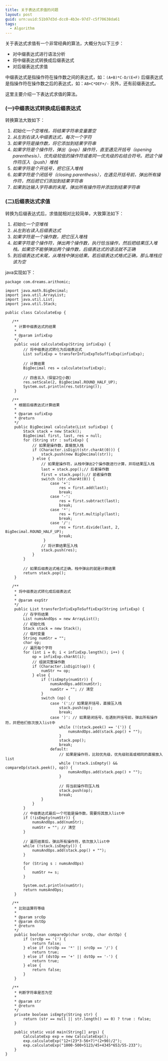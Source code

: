 ```yaml
---
title: 关于表达式求值的问题
layout: post
guid: urn:uuid:51b97d3d-dcc0-4b3e-97d7-c5f70638da61
tags:
  - Algorithm
---
```


关于表达式求值有一个非常经典的算法，大概分为以下三步：
   
  * 对中缀表达式进行语法分析
  * 将中缀表达式转换成后缀表达式
  * 对后缀表达式求值

  中缀表达式是指操作符在操作数之间的表达式，如：`(A+B)*C-D/(E+F)`
  后缀表达式是指操作符在操作数之后的表达式，如：`AB+C*DEF+/-`
  另外，还有前缀表达式。

这里主要介绍一下表达式求值的算法。
### (一)中缀表达式转换成后缀表达式
转换算法大致如下：
   
  1. _初始化一个空堆栈，将结果字符串变量置空_
  2. _从左到右读入中缀表达式，每次一个字符_
  3. _如果字符是操作数，将它添加到结果字符串_
  4. _如果字符是个操作符，弹出（pop）操作符，直至遇见开括号（opening parenthesis）、优先级较低的操作符或者同一优先级的右结合符号。把这个操作符压入（push）堆栈_
  5. _如果字符是个开括号，把它压入堆栈_
  6. _如果字符是个闭括号（closing parenthesis），在遇见开括号前，弹出所有操作符，然后把它们添加到结果字符串_
  7. _如果到达输入字符串的末尾，弹出所有操作符并添加到结果字符串_

### (二)后缀表达式求值
  转换为后缀表达式后，求值就相对比较简单，大致算法如下：
   
  1. _初始化一个空堆栈_
  2. _从左到右读入后缀表达式_
  3. _如果字符是一个操作数，把它压入堆栈_
  4. _如果字符是个操作符，弹出两个操作数，执行恰当操作，然后把结果压入堆栈。如果您不能够弹出两个操作数，后缀表达式的语法就不正确_
  5. _到后缀表达式末尾，从堆栈中弹出结果。若后缀表达式格式正确，那么堆栈应该为空_

  java实现如下：

    package com.dreams.arithomic;

    import java.math.BigDecimal;
    import java.util.ArrayList;
    import java.util.List;
    import java.util.Stack;

    public class CalculateExp {

       /**
        * 计算中缀表达式的结果
        *
        * @param infixExp
        */
        public void calculateExp(String infixExp) {
            // 将中缀表达式转化为后缀表达式
            List sufixExp = transferInfixExpToSuffixExp(infixExp);

            // 计算结果
            BigDecimal res = calculate(sufixExp);

            // 四舍五入（保留2位小数）
            res.setScale(2, BigDecimal.ROUND_HALF_UP);
            System.out.println(res.toString());
        }

       /**
        * 根据后缀表达式计算结果
        *
        * @param sufixExp
        * @return
        */
        public BigDecimal calculate(List sufixExp) {
            Stack stack = new Stack();
            BigDecimal first, last, res = null;
            for (String str : sufixExp) {
                // 如果是操作数，直接放入栈
                if (Character.isDigit(str.charAt(0))) {
                    stack.push(new BigDecimal(str));
                } else {
                    // 如果是操作符，从栈中弹出2个操作数进行计算，并将结果压入栈
                    last = stack.pop();// 后者操作数
                    first = stack.pop();// 前者操作数
                    switch (str.charAt(0)) {
                        case '+':
                            res = first.add(last);
                            break;
                        case '-':
                            res = first.subtract(last);
                            break;
                        case '*':
                            res = first.multiply(last);
                            break;
                        case '/':
                            res = first.divide(last, 2, BigDecimal.ROUND_HALF_UP);
                            break;
                     }
                    // 将计算结果压入栈
                    stack.push(res);
                }
            }

            // 如果后缀表达式格式正确，栈中弹出的就是计算结果
            return stack.pop();
        }

       /**
        * 将中缀表达式转化成后缀表达式
        *
        * @param expStr
        */
        public List transferInfixExpToSuffixExp(String infixExp) {
            // 存字符结果
            List numsAndOps = new ArrayList();
            // 初始化栈
            Stack stack = new Stack();
            // 临时变量
            String numStr = "";
            char op;
            // 遍历每个字符
            for (int i = 0; i < infixExp.length(); i++) {
                op = infixExp.charAt(i);
                // 组装完整操作数
                if (Character.isDigit(op)) {
                    numStr += op;
                } else {
                    if (!isEmpty(numStr)) {
                        numsAndOps.add(numStr);
                        numStr = ""; // 清空
                    }
                    switch (op) {
                        case '(':// 如果是开括号，直接压入栈
                            stack.push(op);
                            break;
                        case ')': // 如果是闭括号，在遇到开括号前，弹出所有操作符，并把他们依次放入list中
                            while (!(stack.peek() == '(')) {
                                numsAndOps.add(stack.pop() + "");
                            }
                            stack.pop();
                            break;
                        default:
                            // 如果是操作符，比较优先级，优先级较高或相同的直接放入list
                            while (!stack.isEmpty() && compareOp(stack.peek(), op)) {
                                numsAndOps.add(stack.pop() + "");
                            }

                            // 将当前操作符压入栈
                            stack.push(op);
                            break;
                    }
                }
            }
            // 中缀表达式最后一个可能是操作数，需要将其放入list中
            if (!isEmpty(numStr)) {
                numsAndOps.add(numStr);
                numStr = ""; // 清空
            }

            // 遍历结束后，弹出所有操作符，依次放入list中
            while (!stack.isEmpty()) {
                numsAndOps.add(stack.pop() + "");
            }

            for (String s : numsAndOps)
            {
                numStr += s;
            }

            System.out.println(numStr);
            return numsAndOps;
        }

       /**
        * 比较运算符等级
        *
        * @param srcOp
        * @param dstOp
        * @return
        */
        public boolean compareOp(char srcOp, char dstOp) {
            if (srcOp == '(') {
                return false;
            } else if (srcOp == '*' || srcOp == '/') {
                return true;
            } else if (dstOp == '+' || dstOp == '-') {
                return true;
            } else {
                return false;
            }
        }

       /**
        * 判断字符串是否为空
        *
        * @param str
        * @return
        */
        private boolean isEmpty(String str) {
            return (str == null || str.length() == 0) ? true : false;
        }

        public static void main(String[] args) {
            CalculateExp exp = new CalculateExp();
            exp.calculateExp("12+(23*3-56+7)*(2+90)/2");
            exp.calculateExp("1000-500+5123/45+4345*653/55-233");
        }
    }
